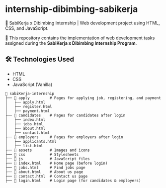 # internship-dibimbing-sabikerja
💼 SabiKerja x Dibimbing Internship | Web development project using HTML, CSS, and JavaScript.

📌 This repository contains the implementation of web development tasks assigned during the **SabiKerja x Dibimbing Internship Program**.

## 🛠️ Technologies Used
- HTML
- CSS
- JavaScript (Vanilla)

```
📁 sabiKerja-internship
├── 📁 apply         # Pages for applying job, registering, and payment
│   ├── apply.html
│   ├── register.html
│   ├── payment.html
├── 📁 candidates    # Pages for candidates after login
│   ├── index.html
│   ├── jobs.html
│   ├── about.html
│   ├── contact.html
├── 📁 employers     # Pages for employers after login
│   ├── applicants.html
│   ├── list.html
├── 📁 assets        # Images and icons
├── 📁 css           # Stylesheets
├── 📁 js            # JavaScript files
├── 📄 index.html    # Home page (before login)
├── 📄 jobs.html     # Find jobs page
├── 📄 about.html    # About us page
├── 📄 contact.html  # Contact us page
├── 📄 login.html    # Login page (for candidates & employers)

